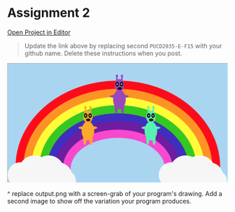 # Assignment 2

[Open Project in Editor](http://pucd2035-e-f15.github.io/class_notes/p5_lab.html?https://raw.githubusercontent.com/natwhereuat/assignment_2/master/sketch.js)

> Update the link above by replacing second `PUCD2035-E-F15` with your github name. Delete these instructions when you post.

![Output](output.png)

^ replace output.png with a screen-grab of your program's drawing. Add a second image to show off the variation your program produces.
